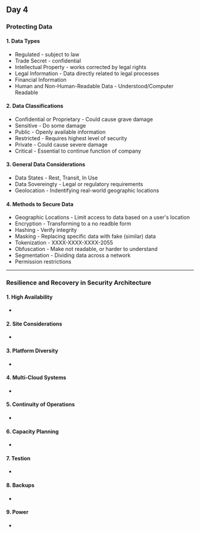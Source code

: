 ## Day 4
### Protecting Data
#### 1. Data Types
- Regulated - subject to law
- Trade Secret - confidential
- Intellectual Property - works corrected by legal rights
- Legal Information - Data directly related to legal processes
- Financial Information
- Human and Non-Human-Readable Data - Understood/Computer Readable

#### 2. Data Classifications
- Confidential or Proprietary - Could cause grave damage
- Sensitive - Do some damage
- Public - Openly available information
- Restricted - Requires highest level of security
- Private - Could cause severe damage
- Critical - Essential to continue function of company

#### 3. General Data Considerations
- Data States - Rest, Transit, In Use
- Data Sovereingty - Legal or regulatory requirements
- Geolocation - Indentifying real-world geographic locations

#### 4. Methods to Secure Data
- Geographic Locations - Limit access to data based on a user's location
- Encryption - Transforming to a no readble form
- Hashing - Verify integrity
- Masking - Replacing specific data with fake (similar) data
- Tokenization - XXXX-XXXX-XXXX-2055
- Obfuscation - Make not readable, or harder to understand
- Segmentation - Dividing data across a network
- Permission restrictions
-----
### Resilience and Recovery in Security Architecture
#### 1. High Availability
-

#### 2. Site Considerations
-

#### 3. Platform Diversity
-

#### 4. Multi-Cloud Systems
-

#### 5. Continuity of Operations
-

#### 6. Capacity Planning
-

#### 7. Testion
-

#### 8. Backups
-

#### 9. Power
-
